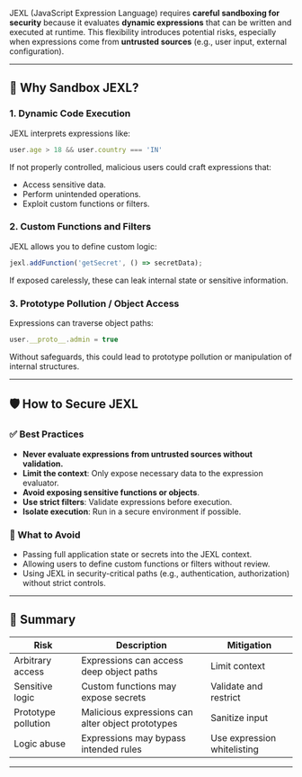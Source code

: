 JEXL (JavaScript Expression Language) requires **careful sandboxing for security** because it evaluates **dynamic expressions** that can be written and executed at runtime. This flexibility introduces potential risks, especially when expressions come from **untrusted sources** (e.g., user input, external configuration).

---

## 🔐 Why Sandbox JEXL?

### 1. **Dynamic Code Execution**
JEXL interprets expressions like:
```js
user.age > 18 && user.country === 'IN'
```
If not properly controlled, malicious users could craft expressions that:
- Access sensitive data.
- Perform unintended operations.
- Exploit custom functions or filters.

### 2. **Custom Functions and Filters**
JEXL allows you to define custom logic:
```js
jexl.addFunction('getSecret', () => secretData);
```
If exposed carelessly, these can leak internal state or sensitive information.

### 3. **Prototype Pollution / Object Access**
Expressions can traverse object paths:
```js
user.__proto__.admin = true
```
Without safeguards, this could lead to prototype pollution or manipulation of internal structures.

---

## 🛡️ How to Secure JEXL

### ✅ Best Practices
- **Never evaluate expressions from untrusted sources without validation.**
- **Limit the context**: Only expose necessary data to the expression evaluator.
- **Avoid exposing sensitive functions or objects**.
- **Use strict filters**: Validate expressions before execution.
- **Isolate execution**: Run in a secure environment if possible.

### 🚫 What to Avoid
- Passing full application state or secrets into the JEXL context.
- Allowing users to define custom functions or filters without review.
- Using JEXL in security-critical paths (e.g., authentication, authorization) without strict controls.

---

## 🧠 Summary

| Risk | Description | Mitigation |
|------|-------------|------------|
| Arbitrary access | Expressions can access deep object paths | Limit context |
| Sensitive logic | Custom functions may expose secrets | Validate and restrict |
| Prototype pollution | Malicious expressions can alter object prototypes | Sanitize input |
| Logic abuse | Expressions may bypass intended rules | Use expression whitelisting |

---

